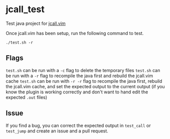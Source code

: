 jcall_test
==========

Test java project for [jcall.vim](https://github.com/cskeeters/jcall.vim)

Once jcall.vim has been setup, run the following command to test.

    ./test.sh -r

Flags
-----

`test.sh` can be run with a `-c` flag to delete the temporary files
`test.sh` can be run with a `-r` flag to recompile the java first and rebuild the jcall.vim cache
`test.sh` can be run with `-r -r` flag to recompile the java first, rebuild the jcall.vim cache, and set the expected output to the current output (if you know the plugin is working correctly and don't want to hand edit the expected `.out` files)


Issue
------

If you find a bug, you can correct the expected output in `test_call` or `test_jump` and create an issue and a pull request.

